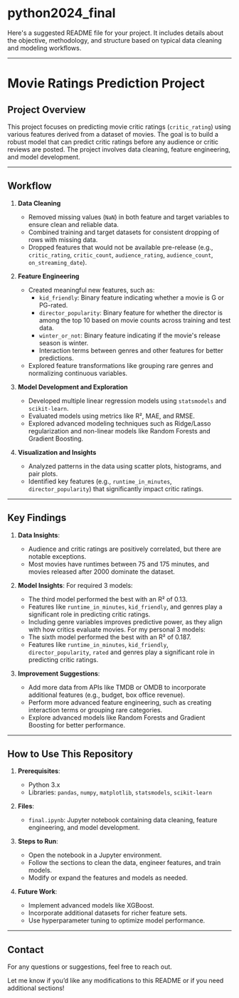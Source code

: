 # python2024_final
Here's a suggested README file for your project. It includes details about the objective, methodology, and structure based on typical data cleaning and modeling workflows.

---

# Movie Ratings Prediction Project

## **Project Overview**
This project focuses on predicting movie critic ratings (`critic_rating`) using various features derived from a dataset of movies. The goal is to build a robust model that can predict critic ratings before any audience or critic reviews are posted. The project involves data cleaning, feature engineering, and model development.

---

## **Workflow**

1. **Data Cleaning**  
   - Removed missing values (`NaN`) in both feature and target variables to ensure clean and reliable data.
   - Combined training and target datasets for consistent dropping of rows with missing data.
   - Dropped features that would not be available pre-release (e.g., `critic_rating`, `critic_count`, `audience_rating`, `audience_count`, `on_streaming_date`).

2. **Feature Engineering**  
   - Created meaningful new features, such as:
     - `kid_friendly`: Binary feature indicating whether a movie is G or PG-rated.
     - `director_popularity`: Binary feature for whether the director is among the top 10 based on movie counts across training and test data.
     - `winter_or_not`: Binary feature indicating if the movie's release season is winter.
     - Interaction terms between genres and other features for better predictions.
   - Explored feature transformations like grouping rare genres and normalizing continuous variables.

3. **Model Development and Exploration**  
   - Developed multiple linear regression models using `statsmodels` and `scikit-learn`.
   - Evaluated models using metrics like R², MAE, and RMSE.
   - Explored advanced modeling techniques such as Ridge/Lasso regularization and non-linear models like Random Forests and Gradient Boosting.

4. **Visualization and Insights**  
   - Analyzed patterns in the data using scatter plots, histograms, and pair plots.
   - Identified key features (e.g., `runtime_in_minutes`, `director_popularity`) that significantly impact critic ratings.

---

## **Key Findings**

1. **Data Insights**:
   - Audience and critic ratings are positively correlated, but there are notable exceptions.
   - Most movies have runtimes between 75 and 175 minutes, and movies released after 2000 dominate the dataset.

2. **Model Insights**:
    For required 3 models:
   - The third model performed the best with an R² of 0.13.
   - Features like `runtime_in_minutes`, `kid_friendly`, and genres play a significant role in predicting critic ratings.
   - Including genre variables improves predictive power, as they align with how critics evaluate movies.
    For my personal 3 models:
   - The sixth model performed the best with an R² of 0.187.
   - Features like `runtime_in_minutes`, `kid_friendly`, `director_popularity`, `rated` and genres play a significant role in predicting critic ratings.


3. **Improvement Suggestions**:
   - Add more data from APIs like TMDB or OMDB to incorporate additional features (e.g., budget, box office revenue).
   - Perform more advanced feature engineering, such as creating interaction terms or grouping rare categories.
   - Explore advanced models like Random Forests and Gradient Boosting for better performance.

---

## **How to Use This Repository**

1. **Prerequisites**:
   - Python 3.x
   - Libraries: `pandas`, `numpy`, `matplotlib`, `statsmodels`, `scikit-learn`

2. **Files**:
   - `final.ipynb`: Jupyter notebook containing data cleaning, feature engineering, and model development.

3. **Steps to Run**:
   - Open the notebook in a Jupyter environment.
   - Follow the sections to clean the data, engineer features, and train models.
   - Modify or expand the features and models as needed.

4. **Future Work**:
   - Implement advanced models like XGBoost.
   - Incorporate additional datasets for richer feature sets.
   - Use hyperparameter tuning to optimize model performance.

---

## **Contact**
For any questions or suggestions, feel free to reach out.

Let me know if you’d like any modifications to this README or if you need additional sections!